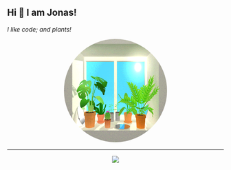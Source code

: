 ## Hi 👋 I am Jonas! 

<i>I like code; and plants!</i>


<p align = "center">
<img src="plants.gif" height="240" width="240" style="border-radius:50%" class="giphy-embed" allowFullScreen></img><p><a href="https://giphy.com/gifs/computer-plants-desk-l0MYII7vx3jZTG3Oo"></a></p>
</p>


---
<p align = "center">
  <img src = "https://github-readme-stats.vercel.app/api/top-langs/?username=jonasnico&theme=dark&hide_border=true" width = 250>
</p>
<p></p>





